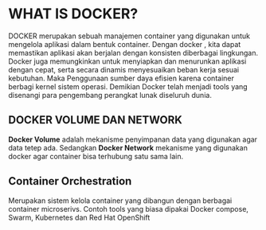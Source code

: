 # WHAT IS DOCKER?

DOCKER merupakan sebuah manajemen container yang digunakan untuk mengelola aplikasi dalam bentuk container.  Dengan docker , kita dapat memastikan aplikasi akan berjalan dengan konsisten diberbagai lingkungan. Docker juga memungkinkan untuk menyiapkan dan menurunkan aplikasi dengan cepat, serta secara dinamis menyesuaikan beban kerja sesuai kebutuhan. Maka Penggunaan sumber daya efisien karena container berbagi kernel sistem operasi. Demikian Docker telah menjadi tools yang disenangi para pengembang perangkat lunak diseluruh dunia.

## DOCKER VOLUME DAN NETWORK

**Docker Volume** adalah mekanisme penyimpanan data yang digunakan agar data tetep ada. Sedangkan **Docker Network** mekanisme yang digunakan docker agar container bisa terhubung satu sama lain.

## Container Orchestration

Merupakan sistem kelola container yang dibangun dengan berbagai container microserivs. Contoh tools yang biasa dipakai Docker compose, Swarm, Kubernetes dan Red Hat OpenShift